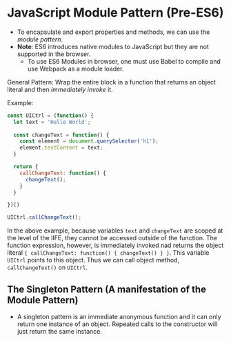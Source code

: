 # JavaScript Module Pattern (Pre-ES6)

* To encapsulate and export properties and methods, we can use the _module pattern_.
* **Note**: ES6 introduces native modules to JavaScript but they are not supported in the browser.
  * To use ES6 Modules in browser, one must use Babel to compile and use Webpack as a module loader.


General Pattern: Wrap the entire block in a function that returns an object literal and then _immediately invoke_ it.

Example:
```javascript
const UICtrl = (function() {
  let text = 'Hello World';
  
  const changeText = function() {
    const element = document.querySelector('h1');
    element.textContent = text;
  }

  return {
    callChangeText: function() {
      changeText();
    }
  }

})()

UICtrl.callChangeText();
```

In the above example, because variables `text` and `changeText` are scoped at the level of the IIFE, they cannot be accessed outside of the function. The function expression, however, is immediately invoked nad returns the object literal `{ callChangeText: function() { changeText() } }`. This variable `UICtrl` points to this object. Thus we can call object method, `callChangeText()` on `UICtrl`.

## The Singleton Pattern (A manifestation of the Module Pattern)
* A singleton pattern is an immediate anonymous function and it can only return one instance of an object. Repeated calls to the constructor will just return the same instance.




